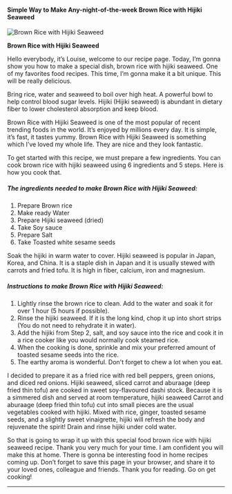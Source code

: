             

#### Simple Way to Make Any-night-of-the-week Brown Rice with Hijiki Seaweed

![Brown Rice with Hijiki Seaweed](https://img-global.cpcdn.com/recipes/6679777273446400/751x532cq70/brown-rice-with-hijiki-seaweed-recipe-main-photo.jpg)

**Brown Rice with Hijiki Seaweed**

Hello everybody, it’s Louise, welcome to our recipe page. Today, I’m gonna show you how to make a special dish, brown rice with hijiki seaweed. One of my favorites food recipes. This time, I’m gonna make it a bit unique. This will be really delicious.

Bring rice, water and seaweed to boil over high heat. A powerful bowl to help control blood sugar levels. Hijiki (Hijiki seaweed) is abundant in dietary fiber to lower cholesterol absorption and keep blood.

Brown Rice with Hijiki Seaweed is one of the most popular of recent trending foods in the world. It’s enjoyed by millions every day. It is simple, it’s fast, it tastes yummy. Brown Rice with Hijiki Seaweed is something which I’ve loved my whole life. They are nice and they look fantastic.

To get started with this recipe, we must prepare a few ingredients. You can cook brown rice with hijiki seaweed using 6 ingredients and 5 steps. Here is how you cook that.

##### The ingredients needed to make Brown Rice with Hijiki Seaweed:

1.  Prepare Brown rice
2.  Make ready Water
3.  Prepare Hijiki seaweed (dried)
4.  Take Soy sauce
5.  Prepare Salt
6.  Take Toasted white sesame seeds

Soak the hijiki in warm water to cover. Hijiki seaweed is popular in Japan, Korea, and China. It is a staple dish in Japan and it is usually stewed with carrots and fried tofu. It is high in fiber, calcium, iron and magnesium.

##### Instructions to make Brown Rice with Hijiki Seaweed:

1.  Lightly rinse the brown rice to clean. Add to the water and soak it for over 1 hour (5 hours if possible).
2.  Rinse the hijiki seaweed. If it is the long kind, chop it up into short strips (You do not need to rehydrate it in water).
3.  Add the hijiki from Step 2, salt, and soy sauce into the rice and cook it in a rice cooker like you would normally cook steamed rice.
4.  When the cooking is done, sprinkle and mix your preferred amount of toasted sesame seeds into the rice.
5.  The earthy aroma is wonderful. Don't forget to chew a lot when you eat.

I decided to prepare it as a fried rice with red bell peppers, green onions, and diced red onions. Hijiki seaweed, sliced carrot and aburaage (deep fried thin tofu) are cooked in sweet soy-flavoured dashi stock. Because it is a simmered dish and served at room temperature, hijiki seaweed Carrot and aburaage (deep fried thin tofu) cut into small pieces are the usual vegetables cooked with hijiki. Mixed with rice, ginger, toasted sesame seeds, and a slightly sweet vinaigrette, hijiki will refresh the body and rejuvenate the spirit! Drain and rinse hijiki under cold water.

So that is going to wrap it up with this special food brown rice with hijiki seaweed recipe. Thank you very much for your time. I am confident you will make this at home. There is gonna be interesting food in home recipes coming up. Don’t forget to save this page in your browser, and share it to your loved ones, colleague and friends. Thank you for reading. Go on get cooking!

* * *